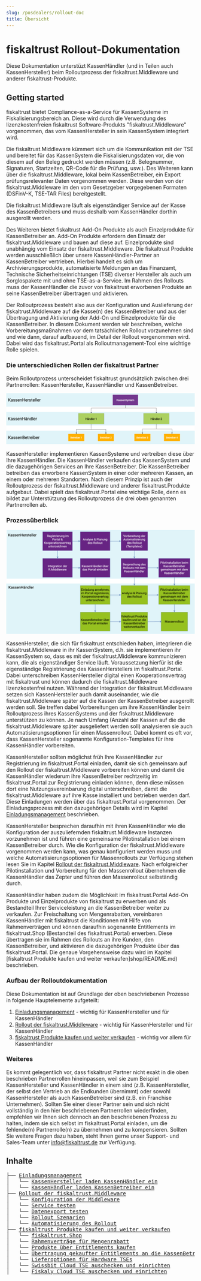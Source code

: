 ```yaml
---
slug: /posdealers/rollout-doc
title: Übersicht
---
```


# fiskaltrust Rollout-Dokumentation

Diese Dokumentation unterstüzt KassenHändler (und in Teilen auch KassenHersteller) beim Rolloutprozess der fiskaltrust.Middleware und anderer fiskaltrust-Produkte. 

## Getting started

fiskaltrust bietet Compliance-as-a-Service für KassenSysteme im Fiskalisierungsbereich an. Diese wird durch die Verwendung des lizenzkostenfreien fiskaltrust Software-Produkts "fiskaltrust.Middleware" vorgenommen, das vom KassenHersteller in sein KassenSystem integriert wird. 

Die fiskaltrust.Middleware kümmert sich um die Kommunikation mit der TSE und bereitet für das KassenSystem die Fiskalisierungsdaten vor, die von diesem auf den Beleg gedruckt werden müssen (z.B. Belegnummer, Signaturen, Startzeiten, QR-Code für die Prüfung, usw.). Des Weiteren kann über die fiskaltrust.Middleware, lokal beim KassenBetreiber, ein Export prüfungsrelevanter Daten vorgenommen werden. Diese werden von der fiskaltrust.Middleware im den vom Gesetzgeber vorgegebenen Formaten (DSFinV-K, TSE-TAR Files) bereitgestellt. 

Die fiskaltrust.Middleware läuft als eigenständiger Service auf der Kasse des KassenBetreibers und muss deshalb vom KassenHändler dorthin ausgerollt werden.

Des Weiteren bietet fiskaltrust Add-On Produkte als auch Einzelprodukte für KassenBetreiber an. Add-On Produkte erfordern den Einsatz der fiskaltrust.Middleware und bauen auf diese auf. Einzelprodukte sind unabhängig vom Einsatz der fiskaltrust.Middleware. Die fiskaltrust Produkte  werden ausschließlich über unsere KassenHändler-Partner an KassenBetreiber vertrieben. Hierbei handelt es sich um Archivierungsprodukte, automatisierte Meldungen an das Finanzamt, Technische Sicherheitseinrichtungen (TSE) diverser Hersteller als auch um Sorglospakete mit und ohne TSE-as-a-Service. Im Rahmen des Rollouts muss der KassenHändler die zuvor von fiskaltrust erworbenen Produkte an seine KassenBetreiber übertragen und aktivieren. 

Der Rolloutprozess besteht also aus der Konfiguration und Auslieferung der fiskaltrust.Middleware auf die Kasse(n) des KassenBetreiber und aus der Übertragung und Aktivierung der Add-On und Einzelprodukte für die KassenBetreiber. In diesem Dokument werden wir beschreiben, welche Vorbereitungsmaßnahmen vor dem tatsächlichen Rollout vorzunehmen sind und wie dann, darauf aufbauend, im Detail der Rollout vorgenommen wird. Dabei wird das fiskaltrust.Portal als Rolloutmanagement-Tool eine wichtige Rolle spielen.

### Die unterschiedlichen Rollen der fiskaltrust Partner

Beim Rolloutprozess unterscheidet fiskaltrust grundsätzlich zwischen drei Partnerrollen: KassenHersteller, KassenHändler und KassenBetreiber. 



![Partner-Rollen](images/partner-roles.png "Rollen der fiskaltrust Partner")



KassenHersteller implementieren KassenSysteme und vertreiben diese über Ihre KassenHändler. Die KassenHändler verkaufen das KassenSystem und die dazugehörigen Services an Ihre KassenBetreiber. Die KassenBetreiber betreiben das erworbene KassenSystem in einer oder mehreren Kassen, an einem oder mehreren Standorten. Nach diesem Prinzip ist auch der Rolloutprozess der fiskaltrust.Middleware und anderer fiskaltrust.Produkte aufgebaut. Dabei spielt das fiskaltrust.Portal eine wichtige Rolle, denn es bildet  zur Unterstützung des Rolloutprozess die drei oben genannten Partnerrollen ab.

### Prozessüberblick

![Prozess-Überblick](images/process-1.png "Prozess-Überblick")

KassenHersteller, die sich für fiskaltrust entschieden haben, integrieren die fiskaltrust.Middleware in ihr KassenSystem, d.h. sie implementieren ihr KassenSystem so, dass es mit der fiskaltrust.Middleware kommunizieren kann, die als eigenständiger Service läuft. Voraussetzung hierfür ist die eigenständige Registrierung des KassenHerstellers im fiskaltrust.Portal. Dabei unterschreiben KassenHersteller digital einen Kooperationsvertrag mit fiskaltrust und können dadurch die fiskaltrust.Middleware lizenzkostenfrei nutzen. Während der Integration der fiskaltrust.Middleware setzen sich KassenHersteller auch damit auseinander, wie die fiskaltrust.Middleware später auf die Kassen der KassenBetreiber ausgerollt werden soll. Sie treffen dabei Vorbereitungen um ihre KassenHändler beim Rolloutprozess ihres KassenSystems und der fiskaltrust.Middleware unterstützen zu können. Je nach Umfang (Anzahl der Kassen auf die die fiskaltrust.Middleware später ausgeliefert werden soll) analysieren sie auch Automatisierungsoptionen für einen Massenrollout. Dabei kommt es oft vor, dass KassenHersteller sogenannte Konfiguration-Templates für ihre KassenHändler vorbereiten.

KassenHersteller sollten möglichst früh Ihre KassenHändler zur Registrierung im fiskaltrust.Portal einladen, damit sie sich gemeinsam auf den Rollout der fiskaltrust.Middleware vorbereiten können und damit die KassenHändler wiederum ihre KassenBetreiber rechtzeitig im fiskaltrust.Portal zur Registrierung einladen können, denn diese müssen dort eine Nutzungsvereinbarung digital unterschreiben, damit die fiskaltrust.Middleware auf ihre Kasse installiert und betrieben werden darf. Diese Einladungen werden über das fiskaltrust.Portal vorgenommen. Der Einladungsprozess mit den dazugehörigen Details wird im Kapitel [Einladungsmanagement](invitation-management/README.md) beschrieben.

KassenHersteller besprechen daraufhin mit ihren KassenHändler wie die Konfiguration der auszuliefernden fiskaltrust.Middleware Instanzen vorzunehmen ist und führen eine gemeinsame Pilotinstallation bei einem KassenBetreiber durch. Wie die Konfiguration der fiskaltrust.Middleware vorgenommen werden kann, was genau konfiguriert werden muss und welche Automatisierungsoptionen für Massenrollouts zur Verfügung stehen lesen Sie im Kapitel [Rollout der fiskaltrust.Middleware](middleware/README.md). Nach erfolgreicher Pilotinstallation und Vorbereitung für den Massenrollout übernehmen die KassenHändler das Zepter und führen den Massenrollout selbständig durch.

KassenHändler haben zudem die Möglichkeit im fiskaltrust.Portal Add-On Produkte und Einzelprodukte von fiskaltrust zu erwerben und als Bestandteil Ihrer Serviceleistung an die KassenBetreiber weiter zu verkaufen. Zur Freischaltung von Mengenrabatten, vereinbaren KassenHändler mit fiskaltrust die Konditionen mit Hilfe von Rahmenverträgen und können daraufhin sogenannte Entitlements im fiskaltrust.Shop (Bestandteil des fiskaltrust.Portal) erwerben. Diese übertragen sie im Rahmen des Rollouts an ihre Kunden, den KassenBetreiber, und aktivieren die dazugehörigen Produkte über das fiskaltrust.Portal. Die genaue Vorgehensweise dazu wird im Kapitel [fiskaltrust Produkte kaufen und weiter verkaufen]shop/README.md) beschrieben.

### Aufbau der Rolloutdokumentation

Diese Dokumentation ist auf Grundlage der oben beschriebenen Prozesse in folgende Hauptelemente aufgeteilt:

1. [Einladungsmanagement](invitation-management/README.md) - wichtig für KassenHersteller und für KassenHändler
2. [Rollout der fiskaltrust.Middleware](middleware/README.md) - wichtig für KassenHersteller und für KassenHändler
3. [fiskaltrust Produkte kaufen und weiter verkaufen](shop/README.md)  - wichtig vor allem für KassenHändler

### Weiteres

Es kommt gelegentlich vor, dass fiskaltrust Partner nicht exakt in die oben beschrieben Partnerrollen hineinpassen, weil sie zum Beispiel KassenHersteller und KassenHändler in einem sind (z.B. KassenHersteller, der selbst den Vertrieb an die Endkunden übernimmt) oder sowohl KassenHersteller als auch KassenBetreiber sind (z.B. ein Franchise Unternehmen). Sollten Sie einer dieser Partner sein und sich nicht vollständig in den hier beschriebenen Partnerrollen wiederfinden, empfehlen wir Ihnen sich dennoch an den beschriebenen Prozess zu halten, indem sie sich selbst im fiskaltrust.Portal einladen, um die fehlende(n) Partnerrolle(n) zu übernehmen und zu kompensieren. Sollten Sie weitere Fragen dazu haben, steht Ihnen gerne unser Support- und Sales-Team unter info@fiskaltrust.de zur Verfügung.

<div className="hide-in-docs">

## Inhalte
<pre>
├── <a href="invitation-management/README.md" title="Einladungsmanagement">Einladungsmanagement</a>
│   └── <a href="invitation-management/README.md#kassenhersteller-laden-kassenh%C3%A4ndler-ein" title="KassenHersteller laden KassenHändler ein">KassenHersteller laden KassenHändler ein</a>
│   └── <a href="invitation-management/README.md#kassenh%C3%A4ndler-laden-kassenbetreiber-ein" title="KassenHändler laden KassenBetreiber ein">KassenHändler laden KassenBetreiber ein</a>
├── <a href="middleware/README.md" title="Middleware">Rollout der fiskaltrust.Middleware</a>
│   └── <a href="middleware/README.md#konfiguration-der-fiskaltrustmiddleware" title="Konfiguration der Middleware">Konfiguration der Middleware</a>
│   └── <a href="middleware/README.md#service-starten-und-testen" title="Service testen">Service testen</a>
│   └── <a href="middleware/README.md#datenexport-testen" title="Datenexport testen">Datenexport testen</a>
│   └── <a href="middleware/README.md#rollout-szenarien" title="Rollout Szenarien">Rollout Szenarien</a>
│   └── <a href="middleware/README.md#automatisierung-des-rollout" title="Automatisierung des Rollout">Automatisierung des Rollout</a>
├── <a href="shop/README.md" title="Shop">fiskaltrust Produkte kaufen und weiter verkaufen</a>
│   └── <a href="shop/README.md#fiskaltrustshop" title="fiskaltrust.Shop">fiskaltrust.Shop</a>
│   └── <a href="shop/README.md#rahmenvertr%C3%A4ge-f%C3%BCr-mengenrabatt" title="Rahmenverträge für Mengenrabatt">Rahmenverträge für Mengenrabatt</a>
│   └── <a href="shop/README.md#produkte-%C3%BCber-entitlements-kaufen" title="Produkte über Entitlements kaufen">Produkte über Entitlements kaufen</a>
│   └── <a href="shop/README.md#%C3%BCbertragung-gekaufter-entitlements-an-die-kassenbetreiber" title="Übertragung gekaufter Entitlements an die KassenBetreiber">Übertragung gekaufter Entitlements an die KassenBetreiber</a>
│   └── <a href="shop/README.md#lieferoptionen-f%C3%BCr-hardware-tses" title="Lieferoptionen für Hardware TSEs">Lieferoptionen für Hardware TSEs</a>
│   └── <a href="shop/README.md#swissbit-cloud-tse-auschecken-und-einrichten" title="Swissbit Cloud TSE auschecken und einrichten">Swissbit Cloud TSE auschecken und einrichten</a>
│   └── <a href="shop/README.md#fiskaly-cloud-tse-auschecken-und-einrichten" title="Fiskaly Cloud TSE auschecken und einrichten">Fiskaly Cloud TSE auschecken und einrichten</a>

</pre>
</div>

